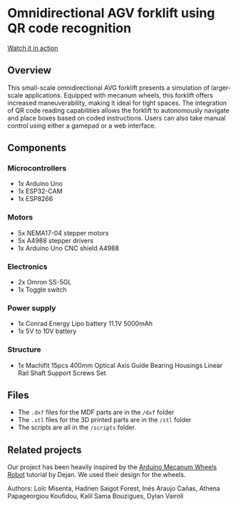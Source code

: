 # Omnidirectional AGV forklift using QR code recognition
[Watch it in action](https://www.youtube.com/watch?v=CywsanmOO58)

## Overview
This small-scale omnidirectional AVG forklift presents a simulation of larger-scale applications. Equipped with mecanum wheels, this forklift offers increased maneuverability, making it ideal for tight spaces. The integration of QR code reading capabilities allows the forklift to autonomously navigate and place boxes based on coded instructions. Users can also take manual control using either a gamepad or a web interface. 

## Components

### Microcontrollers
- 1x Arduino Uno
- 1x ESP32-CAM 
- 1x ESP8266

### Motors
- 5x NEMA17-04 stepper motors
- 5x A4988 stepper drivers
- 1x Arduino Uno CNC shield A4988

### Electronics
- 2x Omron SS-5GL
- 1x Toggle switch

### Power supply
- 1x Conrad Energy Lipo battery 11.1V 5000mAh
- 1x 5V to 10V battery

### Structure
- 1x Machifit 15pcs 400mm Optical Axis Guide Bearing Housings Linear Rail Shaft Support Screws Set

## Files
- The `.dxf` files for the MDF parts are in the `/dxf` folder
- The `.stl` files for the 3D printed parts are in the `/stl` folder
- The scripts are all in the `/scripts` folder. 
  
## Related projects
Our project has been heavily inspired by the [Arduino Mecanum Wheels Robot](https://howtomechatronics.com/projects/arduino-mecanum-wheels-robot/) tutorial by Dejan. We used their design for the wheels.

Authors: Loïc Misenta, Hadrien Saigot Forest, Inés Araujo Cañas, Athena Papageorgiou Koufidou, Kalil Sama Bouzigues, Dylan Vairoli
